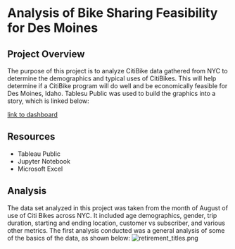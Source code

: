 # Analysis of Bike Sharing Feasibility for Des Moines

## Project Overview

The purpose of this project is to analyze CitiBike data gathered from NYC to determine the demographics and typical uses of CitiBikes. This will help determine if a CitiBike program will do well and be economically feasible for Des Moines, Idaho. Tablesu Public was used to build the graphics into a story, which is linked below:

[link to dashboard](https://public.tableau.com/app/profile/casey.lee2755/viz/Bike_Modules/CitiBikeFinalAnalysis?publish=yes)

## Resources

* Tableau Public 
* Jupyter Notebook
* Microsoft Excel

## Analysis

The data set analyzed in this project was taken from the month of August of use of Citi Bikes across NYC. It included age demographics, gender, trip duration, starting and ending location, customer vs subscriber, and various other metrics. The first analysis conducted was a general analysis of some of the basics of the data, as shown below:
 ![retirement_titles.png](/Resources/retirement_titles.png)
